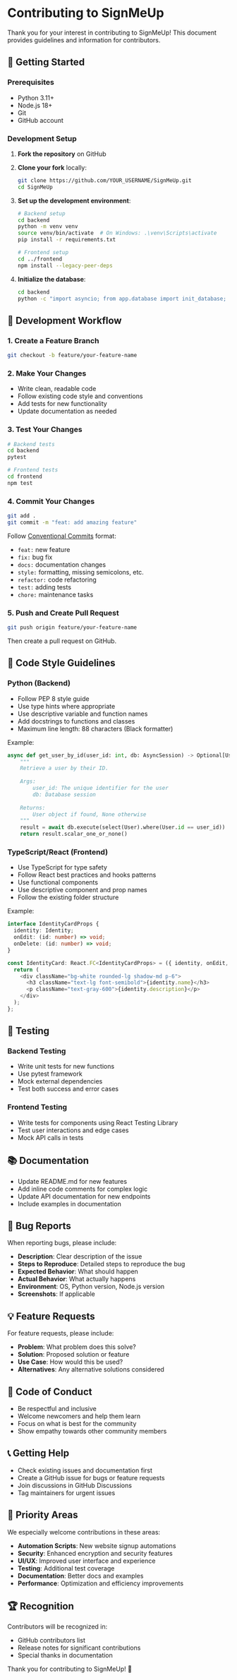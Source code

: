 # Contributing to SignMeUp

Thank you for your interest in contributing to SignMeUp! This document provides guidelines and information for contributors.

## 🚀 Getting Started

### Prerequisites
- Python 3.11+
- Node.js 18+
- Git
- GitHub account

### Development Setup

1. **Fork the repository** on GitHub
2. **Clone your fork** locally:
   ```bash
   git clone https://github.com/YOUR_USERNAME/SignMeUp.git
   cd SignMeUp
   ```

3. **Set up the development environment**:
   ```bash
   # Backend setup
   cd backend
   python -m venv venv
   source venv/bin/activate  # On Windows: .\venv\Scripts\activate
   pip install -r requirements.txt
   
   # Frontend setup
   cd ../frontend
   npm install --legacy-peer-deps
   ```

4. **Initialize the database**:
   ```bash
   cd backend
   python -c "import asyncio; from app.database import init_database; asyncio.run(init_database())"
   ```

## 🔄 Development Workflow

### 1. Create a Feature Branch
```bash
git checkout -b feature/your-feature-name
```

### 2. Make Your Changes
- Write clean, readable code
- Follow existing code style and conventions
- Add tests for new functionality
- Update documentation as needed

### 3. Test Your Changes
```bash
# Backend tests
cd backend
pytest

# Frontend tests
cd frontend
npm test
```

### 4. Commit Your Changes
```bash
git add .
git commit -m "feat: add amazing feature"
```

Follow [Conventional Commits](https://www.conventionalcommits.org/) format:
- `feat:` new feature
- `fix:` bug fix
- `docs:` documentation changes
- `style:` formatting, missing semicolons, etc.
- `refactor:` code refactoring
- `test:` adding tests
- `chore:` maintenance tasks

### 5. Push and Create Pull Request
```bash
git push origin feature/your-feature-name
```

Then create a pull request on GitHub.

## 📝 Code Style Guidelines

### Python (Backend)
- Follow PEP 8 style guide
- Use type hints where appropriate
- Use descriptive variable and function names
- Add docstrings to functions and classes
- Maximum line length: 88 characters (Black formatter)

Example:
```python
async def get_user_by_id(user_id: int, db: AsyncSession) -> Optional[User]:
    """
    Retrieve a user by their ID.
    
    Args:
        user_id: The unique identifier for the user
        db: Database session
        
    Returns:
        User object if found, None otherwise
    """
    result = await db.execute(select(User).where(User.id == user_id))
    return result.scalar_one_or_none()
```

### TypeScript/React (Frontend)
- Use TypeScript for type safety
- Follow React best practices and hooks patterns
- Use functional components
- Use descriptive component and prop names
- Follow the existing folder structure

Example:
```typescript
interface IdentityCardProps {
  identity: Identity;
  onEdit: (id: number) => void;
  onDelete: (id: number) => void;
}

const IdentityCard: React.FC<IdentityCardProps> = ({ identity, onEdit, onDelete }) => {
  return (
    <div className="bg-white rounded-lg shadow-md p-6">
      <h3 className="text-lg font-semibold">{identity.name}</h3>
      <p className="text-gray-600">{identity.description}</p>
    </div>
  );
};
```

## 🧪 Testing

### Backend Testing
- Write unit tests for new functions
- Use pytest framework
- Mock external dependencies
- Test both success and error cases

### Frontend Testing
- Write tests for components using React Testing Library
- Test user interactions and edge cases
- Mock API calls in tests

## 📚 Documentation

- Update README.md for new features
- Add inline code comments for complex logic
- Update API documentation for new endpoints
- Include examples in documentation

## 🐛 Bug Reports

When reporting bugs, please include:
- **Description**: Clear description of the issue
- **Steps to Reproduce**: Detailed steps to reproduce the bug
- **Expected Behavior**: What should happen
- **Actual Behavior**: What actually happens
- **Environment**: OS, Python version, Node.js version
- **Screenshots**: If applicable

## 💡 Feature Requests

For feature requests, please include:
- **Problem**: What problem does this solve?
- **Solution**: Proposed solution or feature
- **Use Case**: How would this be used?
- **Alternatives**: Any alternative solutions considered

## 🚫 Code of Conduct

- Be respectful and inclusive
- Welcome newcomers and help them learn
- Focus on what is best for the community
- Show empathy towards other community members

## 📞 Getting Help

- Check existing issues and documentation first
- Create a GitHub issue for bugs or feature requests
- Join discussions in GitHub Discussions
- Tag maintainers for urgent issues

## 🎯 Priority Areas

We especially welcome contributions in these areas:
- **Automation Scripts**: New website signup automations
- **Security**: Enhanced encryption and security features
- **UI/UX**: Improved user interface and experience
- **Testing**: Additional test coverage
- **Documentation**: Better docs and examples
- **Performance**: Optimization and efficiency improvements

## 🏆 Recognition

Contributors will be recognized in:
- GitHub contributors list
- Release notes for significant contributions
- Special thanks in documentation

Thank you for contributing to SignMeUp! 🚀 